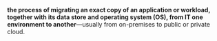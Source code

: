 

**the process of migrating an exact copy of an application or workload, together with its data store and operating system (OS), from IT one environment to another**—usually from on-premises to public or private cloud.
